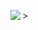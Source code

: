 >
<img align="left" src="https://cdn.discordapp.com/attachments/969537784803106827/1244279197267005561/tumblr_88e93c233b6a80a2f150994714d868d0_8fb1a3ea_540.gif?ex=665488ce&is=6653374e&hm=b9c64ba4253527dc4ba7ee1b43017006da6057d4ccc5a732dffc21b1a9c51be5&" />
>   
